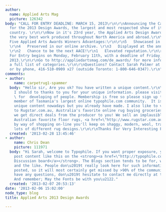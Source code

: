```yaml
---
author:
  name: Applied Arts Mag
  picture: 126342
body: "CALL FOR ENTRY DEADLINE: MARCH 15, 2013\r\n\r\nAnnouncing the Call For Entry
  for the 2013 Design Awards, the largest and most respected show of its kind in the
  country. \r\n\r\nNow in it's 23rd year, the Applied Arts Design Awards celebrate
  the very best work produced throughout North America and abroad.\r\n\r\nThe Top
  Five Applied Arts Awards Winners Advantages:\r\n\r\n5   Showcased in the magazine.
  \r\n4   Preserved in our online archive. \r\n3   Displayed at the annual exhibit.
  \r\n2   Chance to be the next AACE!\r\n1   Elevated reputation.\r\n\r\nThe Call
  For Entry begins on Monday, February 11th, with a deadline of Friday, March 15,
  2013.\r\n\r\nGo to http://appliedartsmag.com/de_awards/ for more information, and
  a full list of categories.\r\n\r\nQuestions? Contact Sarah Palmer at awards@appliedartsmag.com,
  or by phone, 416-510-0909 x27 (outside Toronto: 1-800-646-0347).\r\n"
comments:
- author:
    name: carpetrug1-spammer
  body: "Hello sir, Are you ok? You have written a unique content.\r\n\r\nFirstly,
    I should to thanks to you for your unique information. please visit online typophile.com
    \ for  developing of people. Membership is free so please sign up to become a
    member of Tasmania's largest online typophile.com community.  It is rare to find
    unique content nowadays but you already have made. I also like to view Welcome
    to Rugstar.com.au, Australia's favorite online rug buying groceries in Australia:
    we get direct deals from the producer to you! We sell an implausible range of
    Australian favorite floor rugs, <a href=\"http://www.rugstar.com.au\">carpet rug</a>,
    by way of shopping on-line you'll keep on shaggy, modern, wool, traditional and
    lots of different rug designs.\r\n\r\nThanks For Very Interesting Post."
  created: '2013-02-28 13:45:46'
- author:
    name: Chris Dean
    picture: 111971
  body: "Hi Sarah, welcome to Typophile. If you want proper exposure, you should really
    post content like this on the <strong><a href=\"http://typophile.com/forum/4\">General
    Discussion board</a></strong>. The Blogs section tends to be for, well, blogging
    and the like. People don\u2019t really look here for such information as you have
    posted, so it will most certainly get missed by >90% of the community. If you
    have any questions, don\u2019t hesitate to contact me directly at typographer@gmail.com.
    And remember; May the Fonts be with you\u2122."
  created: '2013-02-07 20:53:13'
date: '2013-02-06 15:02:00'
node_type: blog
title: Applied Arts 2013 Design Awards

---
```


